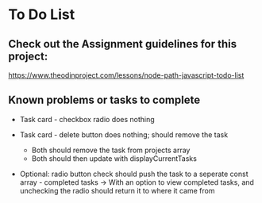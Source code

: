# To Do List

## Check out the Assignment guidelines for this project:
https://www.theodinproject.com/lessons/node-path-javascript-todo-list

## Known problems or tasks to complete
* Task card - checkbox radio does nothing
* Task card - delete button does nothing; should remove the task
    * Both should remove the task from projects array
    * Both should then update with displayCurrentTasks


* Optional: radio button check should push the task to a seperate const array - completed tasks -> With an option to view completed tasks, and unchecking the radio should return it to where it came from
